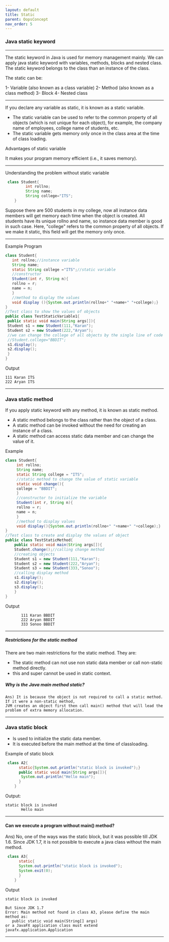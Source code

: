 ```yaml
---
layout: default
title: Static
parent: OopsConcept
nav_order: 5
---
```

### Java static keyword

------

The static keyword in Java is used for memory management mainly. We can apply java static keyword with variables, methods, blocks and nested class. The static keyword belongs to the class than an instance of the class.

The static can be:

   1- Variable (also known as a class variable)
   2- Method (also known as a class method)
   3- Block
   4- Nested class
   
--------

If you declare any variable as static, it is known as a static variable.

   - The static variable can be used to refer to the common property of all objects (which is not unique for each object), for example, the company name of employees, college name of students, etc.
   - The static variable gets memory only once in the class area at the time of class loading.

Advantages of static variable

It makes your program memory efficient (i.e., it saves memory).


-----

Understanding the problem without static variable
```java
 class Student{  
         int rollno;  
         String name;  
         String college="ITS";  
    } 
```
Suppose there are 500 students in my college, now all instance data members will get memory each time when the object is created. All students have its unique rollno and name, so instance data member is good in such case. Here, "college" refers to the common property of all objects. If we make it static, this field will get the memory only once.

------

Example Program

```java
class Student{  
   int rollno;//instance variable  
   String name;  
   static String college ="ITS";//static variable  
   //constructor  
   Student(int r, String n){  
   rollno = r;  
   name = n;  
   }  
   //method to display the values  
   void display (){System.out.println(rollno+" "+name+" "+college);}  
}  
//Test class to show the values of objects  
public class TestStaticVariable1{  
 public static void main(String args[]){  
 Student s1 = new Student(111,"Karan");  
 Student s2 = new Student(222,"Aryan");  
 //we can change the college of all objects by the single line of code  
 //Student.college="BBDIT";  
 s1.display();  
 s2.display();  
 }  
}  
```

Output
```
111 Karan ITS
222 Aryan ITS
```

-----

### Java static method

If you apply static keyword with any method, it is known as static method.

   - A static method belongs to the class rather than the object of a class.
   - A static method can be invoked without the need for creating an instance of a class.
   - A static method can access static data member and can change the value of it.

Example

```java
class Student{  
     int rollno;  
     String name;  
     static String college = "ITS";  
     //static method to change the value of static variable  
     static void change(){  
     college = "BBDIT";  
     }  
     //constructor to initialize the variable  
     Student(int r, String n){  
     rollno = r;  
     name = n;  
     }  
     //method to display values  
     void display(){System.out.println(rollno+" "+name+" "+college);}  
}  
//Test class to create and display the values of object  
public class TestStaticMethod{  
    public static void main(String args[]){  
    Student.change();//calling change method  
    //creating objects  
    Student s1 = new Student(111,"Karan");  
    Student s2 = new Student(222,"Aryan");  
    Student s3 = new Student(333,"Sonoo");  
    //calling display method  
    s1.display();  
    s2.display();  
    s3.display();  
    }  
}  
```

Output
```
       111 Karan BBDIT
       222 Aryan BBDIT
       333 Sonoo BBDIT
```

--------

##### Restrictions for the static method

There are two main restrictions for the static method. They are:

   - The static method can not use non static data member or call non-static method directly.
   - this and super cannot be used in static context.

##### Why is the Java main method static?
```
Ans) It is because the object is not required to call a static method. If it were a non-static method, 
JVM creates an object first then call main() method that will lead the problem of extra memory allocation.
```

------

### Java static block

   - Is used to initialize the static data member.
   - It is executed before the main method at the time of classloading.

Example of static block
```java
 class A2{  
      static{System.out.println("static block is invoked");}  
      public static void main(String args[]){  
       System.out.println("Hello main");  
      }  
    }  

```

Output:
```
static block is invoked
       Hello main
```

-----

#### Can we execute a program without main() method?

Ans) No, one of the ways was the static block, but it was possible till JDK 1.6. Since JDK 1.7, it is not possible to execute a java class without the main method.
```java
 class A3{  
      static{  
      System.out.println("static block is invoked");  
      System.exit(0);  
      }  
    }  
```
Output
```
static block is invoked

But Since JDK 1.7
Error: Main method not found in class A3, please define the main method as:
   public static void main(String[] args)
or a JavaFX application class must extend javafx.application.Application
```

----

